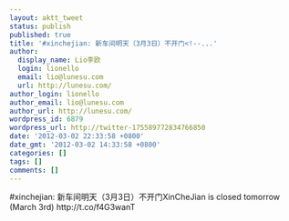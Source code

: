 ```yaml
---
layout: aktt_tweet
status: publish
published: true
title: '#xinchejian: 新车间明天（3月3日）不开门<!--...'
author:
  display_name: Lio李欧
  login: lionello
  email: lio@lunesu.com
  url: http://lunesu.com/
author_login: lionello
author_email: lio@lunesu.com
author_url: http://lunesu.com/
wordpress_id: 6879
wordpress_url: http://twitter-175589772834766850
date: '2012-03-02 22:33:58 +0800'
date_gmt: '2012-03-02 14:33:58 +0800'
categories: []
tags: []
comments: []
---
```

<p>#xinchejian: <!--:en-->新车间明天（3月3日）不开门<!--:--><!--:zh-->XinCheJian is closed tomorrow (March 3rd)<!--:--> http://t.co/f4G3wanT</p>
